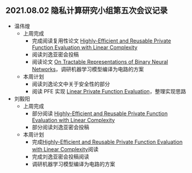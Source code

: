 ## 2021.08.02 隐私计算研究小组第五次会议记录

- 温伟煌
  - 上周完成
    - 完成阅读复用性论文 [Highly-Efficient and Reusable Private Function Evaluation with Linear Complexity](https://eprint.iacr.org/2018/515.pdf)
    - 阅读刘逸亚密会投稿
    - 阅读论文 [On Tractable Representations of Binary Neural Networks](https://arxiv.org/pdf/2004.02082.pdf)，调研机器学习模型编译为电路的方案
  - 本周计划
    - 阅读刘逸论文中关于安全性的部分
    - 阅读 PFE 实现 [Linear Private Function Evaluation](https://github.com/encryptogroup/linearPFE)，整理实现思路
- 刘毅阳
  - 上周完成
    - 部分阅读 [Highly-Efficient and Reusable Private Function Evaluation with Linear Complexity](https://eprint.iacr.org/2018/515.pdf)
    - 部分阅读刘逸亚密会投稿
  - 本周计划
    - 完成[Highly-Efficient and Reusable Private Function Evaluation with Linear Complexity](https://eprint.iacr.org/2018/515.pdf)阅读
    - 完成刘逸亚密会投稿阅读
    - 调研机器学习模型编译为电路的方案